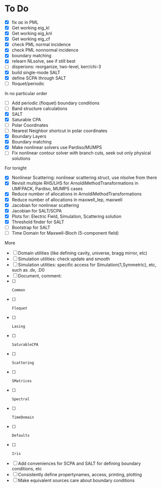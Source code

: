 # To Do

* [x] fix αε in PML
* [x] Get working eig_kl
* [x] Get working eig_knl
* [x] Get working eig_cf
* [x] check PML normal incidence
* [x] check PML nonnormal incidence
* [x] boundary matching
* [x] relearn NLsolve, see if still best
* [ ] disperions: reorganize, two-level, kerr/chi-3
* [x] build single-mode SALT
* [x] define SCPA through SALT
* [ ] floquet/periodic

In no particular order

* [ ] Add periodic (floquet) boundary conditions
* [ ] Band structure calculations
* [x] SALT
* [x] Saturable CPA
* [ ] Polar Coordinates
* [ ] Nearest Neighbor shortcut in polar coordinates
* [x] Boundary Layers
* [x] Boundary matching
* [x] Make nonlinear solvers use Pardiso/MUMPS
* [ ] Fix nonlinear contour solver with branch cuts, seek out only physical solutions

For tonight
* [x] Nonlinear Scattering: nonlinear scattering struct, use nlsolve from there
* [x] Revisit multiple RHS/LHS for ArnoldiMethodTransformations in UMFPACK, Pardiso, MUMPS cases
* [x] Reduce number of allocations in ArnoldiMethodTransformations
* [x] Reduce number of allocations in maxwell_lep, maxwell
* [x] Jacobian for nonlinear scattering
* [x] Jacobian for SALT/SCPA
* [x] Plots for: Electric Field, Simulation, Scattering solution
* [x] Threshold finder for SALT
* [ ] Bootstrap for SALT
* [ ] Time Domain for Maxwell-Bloch (5-component field)

More
* [ ] Domain utilities (like defining cavity, universe, bragg mirror, etc)
* [ ] Simulation utilities: check update and smooth
* [ ] Simulation utilities: specific access for Simulation{1,Symmetric}, etc, such as .dx, .D0
* [ ] Document, comment:
* [ ]     Common
* [ ]     Floquet
* [ ]     Lasing
* [ ]     SaturableCPA
* [ ]     Scattering
* [ ]     SMatrices
* [ ]     Spectral
* [ ]     TimeDomain
* [ ]     Defaults
* [ ]     Iris
* [ ] Add conveniences for SCPA and SALT for defining boundary conditions, etc
* [ ] Consistently define propertynames, access, printing, plotting
* [ ] Make equivalent sources care about boundary conditions
